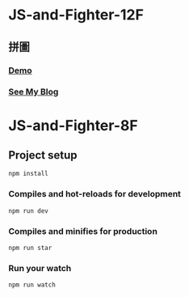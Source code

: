 # JS-and-Fighter-12F

## 拼圖

### <a href="https://rexhung0302.github.io/JS-and-Fighter/JS-and-Fighter-12F/dist/index.html">Demo</a>

### <a href="https://medium.com/@zehung860486/hero-of-underground-%E5%9C%B0%E4%B8%8B%E5%9F%8E-12f-puzzle-%E6%8B%BC%E5%9C%96-4e7f6823176d">See My Blog</a>

# JS-and-Fighter-8F

## Project setup
```
npm install
```

### Compiles and hot-reloads for development
```
npm run dev
```

### Compiles and minifies for production
```
npm run star
```

### Run your watch
```
npm run watch
```
